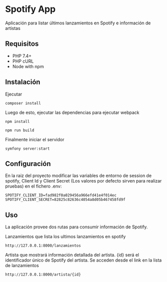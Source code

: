 Spotify App
==================

Aplicación para listar últimos lanzamientos en Spotify e información de artistas

Requisitos
----

* PHP 7.4+
* PHP cURL
* Node with npm

Instalación
----

Ejecutar

    composer install 

Luego de esto, ejecutar las dependencias para ejecutar webpack

    npm install
    
    npm run build

Finalmente iniciar el servidor 

    symfony server:start

Configuración
----

En la raiz del proyecto modificar las variables de entorno de session de spotify, Client Id y Client Secret (Los valores por defecto sirven para realizar pruebas) en el fichero .env:

```dotenv
SPOTIFY_CLIENT_ID=fad982f0a029456a966efd41e4f014ec
SPOTIFY_CLIENT_SECRET=82825c82636c4054a8d05b467458fd9f
```

Uso
----

La aplicación provee dos rutas para consumir información de Spotify.

Lanzamientos que lista los ultimos lanzamientos en spotify

    http://127.0.0.1:8000/lanzamientos

Artista que mostrará información detallada del artista. {id} será el identificador único de Spotify del artista. Se acceden desde el link en la lista de lanzamientos

    http://127.0.0.1:8000/artista/{id}



